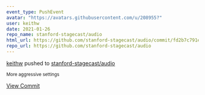 ```yaml
---
event_type: PushEvent
avatar: "https://avatars.githubusercontent.com/u/208955?"
user: keithw
date: 2021-01-26
repo_name: stanford-stagecast/audio
html_url: https://github.com/stanford-stagecast/audio/commit/fd2b7c791e35b89d9c2575a1c9a00c3a235ac690
repo_url: https://github.com/stanford-stagecast/audio
---
```


<a href='https://github.com/keithw' target='_blank'>keithw</a> pushed to <a href='https://github.com/stanford-stagecast/audio' target='_blank'>stanford-stagecast/audio</a>

<small>More aggressive settings</small>

<a href='https://github.com/stanford-stagecast/audio/commit/fd2b7c791e35b89d9c2575a1c9a00c3a235ac690' target='_blank'>View Commit</a>